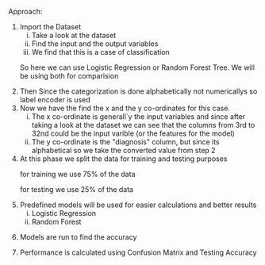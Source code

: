 Approach:


<ol type="1"> 
   <li>
      Import the Dataset
   <ol type="i">
      <li>
         Take a look at the dataset
      </li>
      <li>
         Find the input and the output variables
      </li>
      <li>
         We find that this is a case of classification
      </li>
   </ol>
   </li>

   So here we can use Logistic Regression or Random Forest Tree. We will be using both for comparision

   <li>
      Then Since the categorization is done alphabetically not numericallys so label encoder is used
   </li>


   <li>
      Now we have the find the x and the y co-ordinates for this case.
      <ol type="i">
         <li>The x co-ordinate is generall`y the input variables and since after taking a look at the dataset we can see that the columns from 3rd to   32nd could be the input varible                (or the features for the model) </li>
         <li>The y co-ordinate is the "diagnosis" column, but since its alphabetical so we take the converted value from step 2 </li>
      </ol>
   </li>

   <li> At this phase we split the data for training and testing purposes </li>
   <p>for training we use 75% of the data</p>
   <p>for testing we use 25% of the data</p>

   <li>
      Predefined models will be used for easier calculations and better results
      <ol type="i">
         <li>Logistic Regression</li>
         <li>Random Forest </li>
      </ol>
   </li>
</ol>
    
   

6) Models are run to find the accuracy

7) Performance is calculated using Confusion Matrix and Testing Accuracy
